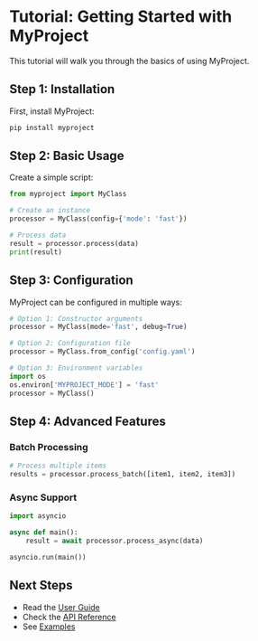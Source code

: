 # Tutorial: Getting Started with MyProject

This tutorial will walk you through the basics of using MyProject.

## Step 1: Installation

First, install MyProject:

```bash
pip install myproject
```

## Step 2: Basic Usage

Create a simple script:

```python
from myproject import MyClass

# Create an instance
processor = MyClass(config={'mode': 'fast'})

# Process data
result = processor.process(data)
print(result)
```

## Step 3: Configuration

MyProject can be configured in multiple ways:

```python
# Option 1: Constructor arguments
processor = MyClass(mode='fast', debug=True)

# Option 2: Configuration file
processor = MyClass.from_config('config.yaml')

# Option 3: Environment variables
import os
os.environ['MYPROJECT_MODE'] = 'fast'
processor = MyClass()
```

## Step 4: Advanced Features

### Batch Processing

```python
# Process multiple items
results = processor.process_batch([item1, item2, item3])
```

### Async Support

```python
import asyncio

async def main():
    result = await processor.process_async(data)

asyncio.run(main())
```

## Next Steps

- Read the [User Guide](user-guide.md)
- Check the [API Reference](../api/index.html)
- See [Examples](examples.md)
